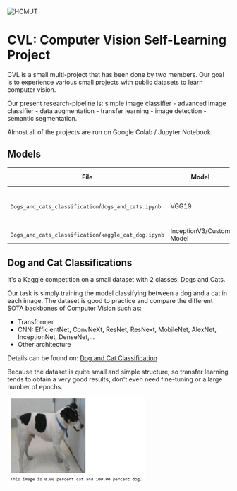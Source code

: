 <br/>
<img height="200" alt="HCMUT" src="https://upload.wikimedia.org/wikipedia/commons/d/de/HCMUT_official_logo.png" />
<br/>

# CVL: Computer Vision Self-Learning Project

CVL is a small multi-project that has been done by two members.
Our goal is to experience various small projects with public datasets to learn computer vision.

Our present research-pipeline is: simple image classifier - advanced image classifier - data augmentation - transfer learning - image detection - semantic segmentation.

Almost all of the projects are run on Google Colab / Jupyter Notebook.

## Models

  File | Model | Parameters | Training data | Training time | Evaluation
---|---|---|---|---|---
`Dogs_and_cats_classification`/`dogs_and_cats.ipynb` | VGG19 | 20M | [Kaggle Dataset](https://www.kaggle.com/competitions/dog-vs-cat-classification) | 30 minutes on GPU Tesla K80 |  98.6 % F1 
`Dogs_and_cats_classification`/`kaggle_cat_dog.ipynb` | InceptionV3/Custom Model | 20M | [Kaggle Dataset](https://www.kaggle.com/competitions/dog-vs-cat-classification) | CPU |  96.54/81.04 % F1 

## Dog and Cat Classifications
It's a Kaggle competition on a small dataset with 2 classes: Dogs and Cats.

Our task is simply training the model classifying between a dog and a cat in each image. 
The dataset is good to practice and compare the different SOTA backbones of Computer Vision such as:
- Transformer
- CNN: EfficientNet, ConvNeXt, ResNet, ResNext, MobileNet, AlexNet, InceptionNet, DenseNet,…
- Other architecture

Details can be found on: [Dog and Cat Classification]("https://www.kaggle.com/competitions/dog-vs-cat-classification")

Because the dataset is quite small and simple structure, so transfer learning tends to obtain a very good results, don't even need fine-tuning or a large number of epochs.

<img height="200" alt="HCMUT" src="https://github.com/electrodrago/computer-visit/blob/main/result/dogncat.png" />

